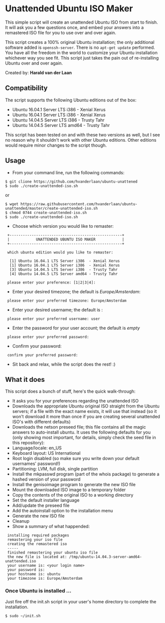 # Unattended Ubuntu ISO Maker

This simple script will create an unattended Ubuntu ISO from start to finish. It will ask you a few questions once, and embed your answers into a remastered ISO file for you to use over and over again.

This script creates a 100% original Ubuntu installation; the only additional software added is ```openssh-server```. There is no ```apt-get update``` performed. You have all the freedom in the world to customize your Ubuntu installation whichever way you see fit. This script just takes the pain out of re-installing Ubuntu over and over again.

Created by: **Harald van der Laan**

## Compatibility

The script supports the following Ubuntu editions out of the box:

* Ubuntu 16.04.1 Server LTS i386  - Xenial Xerus
* Ubuntu 16.04.1 Server LTS i386  - Xenial Xerus
* Ubuntu 14.04.5 Server LTS i386  - Trusty Tahr
* Ubuntu 14.04.5 Server LTS amd64 - Trusty Tahr

This script has been tested on and with these two versions as well, but I see no reason why it shouldn't work with other Ubuntu editions. Other editions would require minor changes to the script though.

## Usage

* From your command line, run the following commands:

```
$ git clione https://github.com/hvanderlaan/ubuntu-unattened
$ sudo ./create-unattended-iso.sh
```
or
```
$ wget https://raw.githubusercontent.com/hvanderlaan/ubuntu-unattended/master/create-unattended-iso.sh
$ chmod 0744 create-unattended-iso.sh
$ sudo ./create-unattended-iso.sh
```

* Choose which version you would like to remaster:

```
 +---------------------------------------------------+
 |            UNATTENDED UBUNTU ISO MAKER            |
 +---------------------------------------------------+

 which ubuntu edition would you like to remaster:

  [1] Ubuntu 16.04.1 LTS Server i386  - Xenial Xerus
  [1] Ubuntu 16.04.1 LTS Server i386  - Xenial Xerus
  [3] Ubuntu 14.04.5 LTS Server i386  - Trusty Tahr
  [4] Ubuntu 14.04.5 LTS Server amd64 - Trusty Tahr

 please enter your preference: [1|2|3|4]:
```

* Enter your desired timezone; the default is *Europe/Amsterdam*:

```
 please enter your preferred timezone: Europe/Amsterdam
```

* Enter your desired username; the default is *<login name>*:

```
 please enter your preferred username: user
```

* Enter the password for your user account; the default is *empty*

```
 please enter your preferred password:
```

* Confirm your password:

```
 confirm your preferred password:
```

* Sit back and relax, while the script does the rest! :)

## What it does

This script does a bunch of stuff, here's the quick walk-through:

* It asks you for your preferences regarding the unattended ISO
* Downloads the appropriate Ubuntu original ISO straight from the Ubuntu servers; if a file with the exact name exists, it will use that instead (so it won't download it more than once if you are creating several unattended ISO's with different defaults)
* Downloads the netson preseed file; this file contains all the magic answers to auto-install ubuntu. It uses the following defaults for you (only showing most important, for details, simply check the seed file in this repository):
 * Language/locale: en_US
 * Keyboard layout: US International
 * Root login disabled (so make sure you write down your default usernames' password!)
 * Partitioning: LVM, full disk, single partition
* Install the mkpasswd program (part of the whois package) to generate a hashed version of your password
* Install the genisoimage program to generate the new ISO file
* Mount the downloaded ISO image to a temporary folder
* Copy the contents of the original ISO to a working directory
* Set the default installer language
* Add/update the preseed file
* Add the autoinstall option to the installation menu
* Generate the new ISO file
* Cleanup
* Show a summary of what happended:

```  
 installing required packages
 remastering your iso file
 creating the remastered iso
 -----
 finished remastering your ubuntu iso file
 the new file is located at: /tmp/ubuntu-14.04.3-server-amd64-unattended.iso
 your username is: <your login name>
 your password is: 
 your hostname is: ubuntu
 your timezone is: Europe/Amsterdam
```

### Once Ubuntu is installed ...

Just fire off the init.sh script in your user's home directory to complete the installation. 

```$ sudo ~/init.sh``` 
